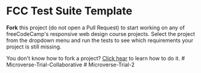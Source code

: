 # FCC Test Suite Template

**Fork** this project (do not open a Pull Request) to start working on any of freeCodeCamp's responsive web design course projects. Select the project from the dropdown menu and run the tests to see which requirements your project is still missing.

You don't know how to fork a project? [Click hear](https://help.github.com/articles/fork-a-repo/) to learn how to do it.
#   M i c r o v e r s e - T r i a l - C o l l a b o r a t i v e  
 #   M i c r o v e r s e - T r i a l - 2  
 